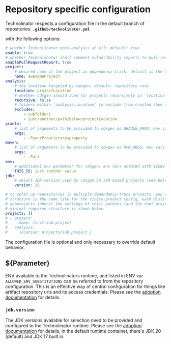 # Repository specific configuration

Technolinator respects a configuration file in the default branch of repositories:
**`.github/technolinator.yml`**

with the following options:
```yaml
# whether Technolinator does analysis at all; default: true
enable: true
# whether Technolinator shall comment vulnerability reports to pull-requests
enablePullRequestReport: true
project:
    # desired name of the project in dependency-track; default is the GitHub repository name
    name: awesomeProject
analysis:
    # the location targeted by cdxgen; default: repository root
    location: projectLocation
    # whether cdxgen should scan for projects recursively in 'location' or only 'location' itself; default: true
    recursive: false
    # folders within 'analysis.location' to exclude from created sbom (e.g. non-production stuff)
    excludes:
        - subfolder1
        - just/another/path/below/projectLocation
gradle:
    # list of arguments to be provided to cdxgen as GRADLE_ARGS; env vars notated with ${ENV_VAR} will be resolved (see below)
    args:
        - -PyourProprietary=property
maven:
    # list of arguments to be provided to cdxgen as MVN_ARGS; env vars notated with ${ENV_VAR} will be resolved (see below)
    args:
        - -Pall
env:
    # additional env parameter for cdxgen; env vars notated with ${ENV_VAR} will be resolved (see below)
    THIS_IS: just another value
jdk:
    # select JDK version used by cdxgen on JVM based projects (see below)
    version: 20

# to split up repositories in multiple dependency-track projects, you can recursively configure subprojects.
# structure is the same like for the single-project config, each distinct project will result in one dependency-track project.
# subprojects inherit the settings of their parents (and the root project)
# minimal required structure is shown below
projects: []
# - project:
#     name: first-sub-project
#   analysis:
#     location: projects/sub_project_1
```

The configuration file is optional and only necessary to override default behavior.

## ${Parameter}

ENV available to the Technolinators runtime, and listed in ENV var `ALLOWED_ENV_SUBSTITUTIONS` can be referred to from the repository configuration.
This is an effective way of central configuration for things like artifact repository urls and its access credentials.
Please see the [adoption documentation](Adoption.md) for details.

### `jdk.version`

The JDK versions available for selection need to be provided and configured to the Technolinator runtime.
Please see the [adoption documentation](Adoption.md) for details, in the default runtime container, there's JDK 20 (default) and JDK 17 built in.
